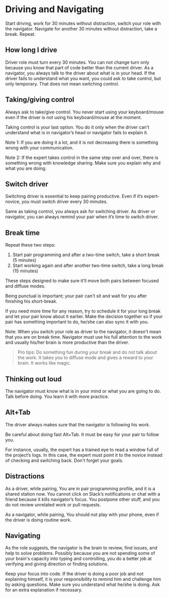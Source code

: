 # Driving and Navigating

Start driving, work for 30 minutes without distraction, switch your role with the navigator. Navigate for another 30 minutes without distraction, take a break. Repeat.

## How long I drive

Driver role must turn every 30 minutes. You can not change turn only because you know that part of code better than the current driver. As a navigator, you always talk to the driver about what is in your head. If the driver fails to understand what you want, you could ask to take control, but only temporary. That does not mean switching control.

## Taking/giving control

Always ask to take/give control. You never start using your keyboard/mouse even if the driver is not using his keyboard/mouse at the moment.

Taking control is your last option. You do it only when the driver can’t understand what is in navigator’s head or navigator fails to explain it.

Note 1: If you are doing it a lot, and it is not decreasing there is something wrong with your communication.

Note 2: If the expert takes control in the same step over and over, there is something wrong with knowledge sharing. Make sure you explain why and what you are doing.

## Switch driver

Switching driver is essential to keep pairing productive. Even if it’s expert-novice, you must switch driver every 30 minutes.

Same as taking control, you always ask for switching driver. As driver or navigator, you can always remind your pair when it’s time to switch driver.

## Break time

Repeat these two steps:

1.  Start pair programming and after a two-time switch, take a short break (5 minutes)
2.  Start working again and after another two-time switch, take a long break (15 minutes)

These steps designed to make sure it’ll move both pairs between focused and diffuse modes.

Being punctual is important; your pair can't sit and wait for you after finishing his short-break.

If you need more time for any reason, try to schedule it for your long break and let your pair know about it earlier. Make the decision together so if your pair has something important to do, he/she can also sync it with you.

Note: When you switch your role as driver to the navigator, it doesn't mean that you are on break time. Navigator must use his full attention to the work and usually his/her brain is more productive than the driver.

> Pro tips: Do something fun during your break and do not talk about the work. It takes you to diffuse mode and gives a reward to your brain. It works like magic.

## Thinking out loud

The navigator must know what is in your mind or what you are going to do. Talk before doing. You learn it with more practice.

## Alt+Tab

The driver always makes sure that the navigator is following his work.

Be careful about doing fast Alt+Tab. It must be easy for your pair to follow you.

For instance, usually, the expert has a trained eye to read a window full of the project’s logs. In this case, the expert must point it to the novice instead of checking and switching back. Don't forget your goals.

## Distractions

As a driver, while pairing, You are in pair programming profile, and it is a shared station now. You cannot click on Slack’s notifications or chat with a friend because it kills navigator’s focus.
You postpone other stuff, and you do not review unrelated work or pull requests.

As a navigator, while pairing, You should not play with your phone, even if the driver is doing routine work.

## Navigating

As the role suggests, the navigator is the brain to review, find issues, and help to solve problems. Possibly because you are not spending some of your brain's capacity into typing and controlling, you do a better job at verifying and giving direction or finding solutions.

Keep your focus into code. If the driver is doing a poor job and not explaining himself, it is your responsibility to remind him and challenge him by asking questions. Make sure you understand what he/she is doing. Ask for an extra explanation if necessary.
